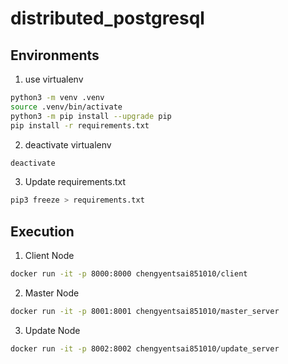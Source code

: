 # distributed_postgresql

## Environments

1. use virtualenv

```bash
python3 -m venv .venv
source .venv/bin/activate
python3 -m pip install --upgrade pip
pip install -r requirements.txt
```

2. deactivate virtualenv

```bash
deactivate
```

3. Update requirements.txt

```bash
pip3 freeze > requirements.txt
```

## Execution

1. Client Node

```bash
docker run -it -p 8000:8000 chengyentsai851010/client
```

2. Master Node

```bash
docker run -it -p 8001:8001 chengyentsai851010/master_server
```

3. Update Node

```bash
docker run -it -p 8002:8002 chengyentsai851010/update_server
```
